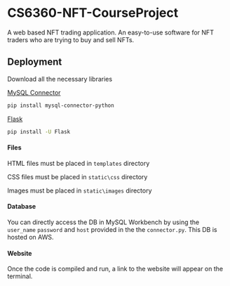 
# CS6360-NFT-CourseProject

A web based NFT trading application. An easy-to-use software for NFT traders who are trying to
buy and sell NFTs. 
## Deployment

Download all the necessary libraries

[MySQL Connector](https://dev.mysql.com/doc/connector-python/en/connector-python-installation-binary.html)
```bash
pip install mysql-connector-python
```
[Flask](https://pypi.org/project/Flask/)
```bash
pip install -U Flask
```
#### Files

HTML files must be placed in `templates` directory

CSS files must be placed in `static\css` directory

Images must be placed in `static\images` directory

#### Database
You can directly access the DB in MySQL Workbench 
by using the `user_name` `password` and `host` provided 
in the the `connector.py`. This DB is hosted on AWS.

#### Website
Once the code is compiled and run, a link to the website 
will appear on the terminal.





